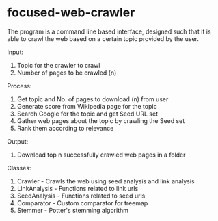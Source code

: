 # focused-web-crawler
The program is a command line based interface, designed such that it is able to crawl the web based on a certain topic provided by the user.

Input: 
1. Topic for the crawler to crawl
2. Number of pages to be crawled (n)

Process: 
1. Get topic and No. of pages to download (n) from user
2. Generate score from Wikipedia page for the topic
3. Search Google for the topic and get Seed URL set
4. Gather web pages about the topic by crawling the Seed set 
5. Rank them according to relevance

Output:
1. Download top n successfully crawled web pages in a folder

Classes:
1. Crawler - Crawls the web using seed analysis and link analysis
2. LinkAnalysis - Functions related to link urls
3. SeedAnalysis - Functions related to seed urls
4. Comparator - Custom comparator for treemap
5. Stemmer - Potter's stemming algorithm
